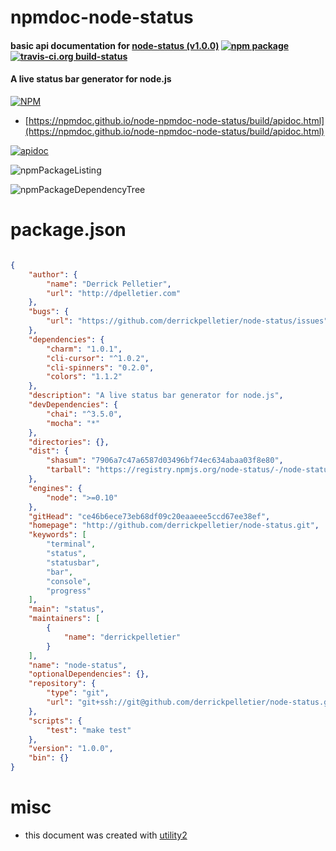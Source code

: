 # npmdoc-node-status

#### basic api documentation for  [node-status (v1.0.0)](http://github.com/derrickpelletier/node-status.git)  [![npm package](https://img.shields.io/npm/v/npmdoc-node-status.svg?style=flat-square)](https://www.npmjs.org/package/npmdoc-node-status) [![travis-ci.org build-status](https://api.travis-ci.org/npmdoc/node-npmdoc-node-status.svg)](https://travis-ci.org/npmdoc/node-npmdoc-node-status)

#### A live status bar generator for node.js

[![NPM](https://nodei.co/npm/node-status.png?downloads=true&downloadRank=true&stars=true)](https://www.npmjs.com/package/node-status)

- [https://npmdoc.github.io/node-npmdoc-node-status/build/apidoc.html](https://npmdoc.github.io/node-npmdoc-node-status/build/apidoc.html)

[![apidoc](https://npmdoc.github.io/node-npmdoc-node-status/build/screenCapture.buildCi.browser.%252Ftmp%252Fbuild%252Fapidoc.html.png)](https://npmdoc.github.io/node-npmdoc-node-status/build/apidoc.html)

![npmPackageListing](https://npmdoc.github.io/node-npmdoc-node-status/build/screenCapture.npmPackageListing.svg)

![npmPackageDependencyTree](https://npmdoc.github.io/node-npmdoc-node-status/build/screenCapture.npmPackageDependencyTree.svg)



# package.json

```json

{
    "author": {
        "name": "Derrick Pelletier",
        "url": "http://dpelletier.com"
    },
    "bugs": {
        "url": "https://github.com/derrickpelletier/node-status/issues"
    },
    "dependencies": {
        "charm": "1.0.1",
        "cli-cursor": "^1.0.2",
        "cli-spinners": "0.2.0",
        "colors": "1.1.2"
    },
    "description": "A live status bar generator for node.js",
    "devDependencies": {
        "chai": "^3.5.0",
        "mocha": "*"
    },
    "directories": {},
    "dist": {
        "shasum": "7906a7c47a6587d03496bf74ec634abaa03f8e80",
        "tarball": "https://registry.npmjs.org/node-status/-/node-status-1.0.0.tgz"
    },
    "engines": {
        "node": ">=0.10"
    },
    "gitHead": "ce46b6ece73eb68df09c20eaaeee5ccd67ee38ef",
    "homepage": "http://github.com/derrickpelletier/node-status.git",
    "keywords": [
        "terminal",
        "status",
        "statusbar",
        "bar",
        "console",
        "progress"
    ],
    "main": "status",
    "maintainers": [
        {
            "name": "derrickpelletier"
        }
    ],
    "name": "node-status",
    "optionalDependencies": {},
    "repository": {
        "type": "git",
        "url": "git+ssh://git@github.com/derrickpelletier/node-status.git"
    },
    "scripts": {
        "test": "make test"
    },
    "version": "1.0.0",
    "bin": {}
}
```



# misc
- this document was created with [utility2](https://github.com/kaizhu256/node-utility2)
